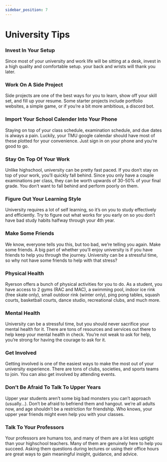 ```yaml
---
sidebar_position: 7
---
```


# University Tips

### Invest In Your Setup
Since most of your university and work life will be sitting at a desk, invest in a high quality and comfortable setup. your back and wrists will thank you later.

### Work On A Side Project
Side projects are one of the best ways for you to learn, show off your skill set, and fill up your resume. Some starter projects include portfolio websites, a simple game, or if you’re a bit more ambitious, a discord bot.

### Import Your School Calender Into Your Phone
Staying on top of your class schedule, examination schedule, and due dates is always a pain. Luckily, your TMU google calendar should have most of these plotted for your convenience. Just sign in on your phone and you’re good to go.

### Stay On Top Of Your Work
Unlike highschool, university can be pretty fast paced. If you don’t stay on top of your work, you’ll quickly fall behind. Since you only have a couple examinations per class, they can be worth upwards of 30-50% of your final grade. You don’t want to fall behind and perform poorly on them.

### Figure Out Your Learning Style
University requires a lot of self learning, so it’s on you to study effectively and efficiently. Try to figure out what works for you early on so you don’t have bad study habits halfway through your 4th year.

### Make Some Friends
We know, everyone tells you this, but too bad, we’re telling you again. Make some friends. A big part of whether you’ll enjoy university is if you have friends to help you through the journey. University can be a stressful time, so why not have some friends to help with that stress?

### Physical Health
Ryerson offers a bunch of physical activities for you to do. As a student, you have access to 2 gyms (RAC and MAC), a swimming pool, indoor ice rink (free skate only), small outdoor rink (winter only), ping pong tables, squash courts, basketball courts, dance studio, recreational clubs, and much more.

### Mental Health
University can be a stressful time, but you should never sacrifice your mental health for it. There are tons of resources and services out there to help keep your mental health in check. You’re not weak to ask for help, you’re strong for having the courage to ask for it.

### Get Involved
Getting involved is one of the easiest ways to make the most out of your university experience. There are tons of clubs, societies, and sports teams to join. You can also get involved by attending events.

### Don’t Be Afraid To Talk To Upper Years
Upper year students aren’t some big bad monsters you can’t approach (usually...). Don’t be afraid to befriend them and hangout. we’re all adults now, and age shouldn’t be a restriction for friendship. Who knows, your upper year friends might even help you with your classes.

### Talk To Your Professors
Your professors are humans too, and many of them are a lot less uptight than your highschool teachers. Many of them are genuinely here to help you succeed. Asking them questions during lectures or using their office hours are great ways to gain meaningful insight, guidance, and advice.
